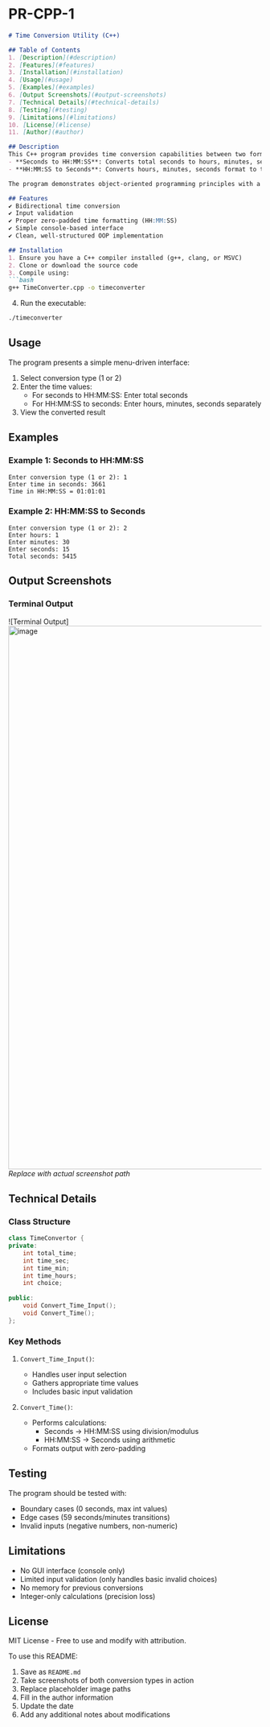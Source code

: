 # PR-CPP-1

```markdown
# Time Conversion Utility (C++)

## Table of Contents
1. [Description](#description)
2. [Features](#features)
3. [Installation](#installation)
4. [Usage](#usage) 
5. [Examples](#examples)
6. [Output Screenshots](#output-screenshots)
7. [Technical Details](#technical-details)
8. [Testing](#testing)
9. [Limitations](#limitations)
10. [License](#license)
11. [Author](#author)

## Description
This C++ program provides time conversion capabilities between two formats:
- **Seconds to HH:MM:SS**: Converts total seconds to hours, minutes, seconds format
- **HH:MM:SS to Seconds**: Converts hours, minutes, seconds format to total seconds

The program demonstrates object-oriented programming principles with a clean, modular design using a dedicated TimeConvertor class.

## Features
✔ Bidirectional time conversion  
✔ Input validation  
✔ Proper zero-padded time formatting (HH:MM:SS)  
✔ Simple console-based interface  
✔ Clean, well-structured OOP implementation  

## Installation
1. Ensure you have a C++ compiler installed (g++, clang, or MSVC)
2. Clone or download the source code
3. Compile using:
```bash
g++ TimeConverter.cpp -o timeconverter
```
4. Run the executable:
```bash
./timeconverter
```

## Usage
The program presents a simple menu-driven interface:
1. Select conversion type (1 or 2)
2. Enter the time values:
   - For seconds to HH:MM:SS: Enter total seconds
   - For HH:MM:SS to seconds: Enter hours, minutes, seconds separately
3. View the converted result

## Examples
### Example 1: Seconds to HH:MM:SS
```
Enter conversion type (1 or 2): 1
Enter time in seconds: 3661
Time in HH:MM:SS = 01:01:01
```

### Example 2: HH:MM:SS to Seconds
```
Enter conversion type (1 or 2): 2  
Enter hours: 1
Enter minutes: 30
Enter seconds: 15
Total seconds: 5415
```

## Output Screenshots
### Terminal Output
![Terminal Output]<img width="1920" height="1080" alt="image" src="https://github.com/user-attachments/assets/ab4417d8-1a25-4b8b-b3c4-362382c2f250" />
 *Replace with actual screenshot path*

## Technical Details
### Class Structure
```cpp
class TimeConvertor {
private:
    int total_time;
    int time_sec;
    int time_min; 
    int time_hours;
    int choice;
    
public:
    void Convert_Time_Input();
    void Convert_Time();
};
```

### Key Methods
1. `Convert_Time_Input()`: 
   - Handles user input selection
   - Gathers appropriate time values
   - Includes basic input validation

2. `Convert_Time()`:
   - Performs calculations:
     - Seconds → HH:MM:SS using division/modulus
     - HH:MM:SS → Seconds using arithmetic
   - Formats output with zero-padding

## Testing
The program should be tested with:
- Boundary cases (0 seconds, max int values)
- Edge cases (59 seconds/minutes transitions)
- Invalid inputs (negative numbers, non-numeric)

## Limitations
- No GUI interface (console only)
- Limited input validation (only handles basic invalid choices)
- No memory for previous conversions
- Integer-only calculations (precision loss)

## License
MIT License - Free to use and modify with attribution.

To use this README:
1. Save as `README.md`
2. Take screenshots of both conversion types in action
3. Replace placeholder image paths
4. Fill in the author information
5. Update the date
6. Add any additional notes about modifications

